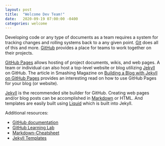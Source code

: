 ```yaml
---
layout: post
title:  "Welcome Dev Team!"
date:   2020-09-19 07:00:00 -0400
categories: welcome
---
```

Developing code or any type of documents as a team requires a system for tracking changes and rolling systems back to a any given point. [Git][git] does all of this and more. [GitHub][github] provides a place for teams to work together on their projects.

[GitHub Pages][gh-pages] allows hosting of project documents, wikis, and web pages. A team or individual can also host a top-level website or blog utilizing [Jekyll][jekyll] on GitHub. The article in Smashing Magazine on [Building a Blog with Jekyll on GitHub Pages][jekyll-blog-gh-pages] provides an interesting read on how to use GitHub Pages for your blog (or website).

[Jekyll][jekyll] is the recommended site builder for GitHub. Creating web pages and/or blog posts can be accomplished in [Markdown][markdown] or HTML. And templates are easily built using [Liquid][liquid] which is built into Jekyll.

Additional resources:
* [GitHub documentation][github-docs]
* [GitHub Learning Lab][learning-lab]
* [Markdown-Cheatsheet][markdown-cheatsheet]
* [Jekyll Templates][jekyll-templates]


[etzchayim-web]: https://www.myetzchayim.org/
[github]: https://github.com/
[git]: https://www.atlassian.com/git/tutorials
[github-docs]: https://docs.github.com/en
[learning-lab]: https://lab.github.com/
[gh-pages]: https://docs.github.com/en/github/working-with-github-pages
[jekyll]: https://jekyllrb.com/
[markdown]: https://daringfireball.net/projects/markdown/
[markdown-cheatsheet]: https://github.com/adam-p/markdown-here/wiki/Markdown-Cheatsheet
[liquid]: https://github.com/Shopify/liquid/wiki
[jekyll-templates]: https://jekyllrb.com/docs/liquid/
[jekyll-blog-gh-pages]: https://www.smashingmagazine.com/2014/08/build-blog-jekyll-github-pages/
